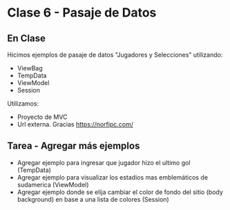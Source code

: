 #  Clase 6 - Pasaje de Datos

## En Clase
Hicimos ejemplos de pasaje de datos "Jugadores y Selecciones" utilizando:
- ViewBag
- TempData
- ViewModel
- Session

Utilizamos:
- Proyecto de MVC
- Url externa. Gracias https://norfipc.com/

## Tarea - Agregar más ejemplos
- Agregar ejemplo para ingresar que jugador hizo el ultimo gol (TempData)
- Agregar ejemplo para visualizar los estadios mas emblemáticos de sudamerica (ViewModel)
- Agregar ejemplo donde se elija cambiar el color de fondo del sitio (body background) en base a una lista de colores (Session)